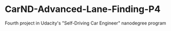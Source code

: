 # CarND-Advanced-Lane-Finding-P4
Fourth project in Udacity's "Self-Driving Car Engineer" nanodegree program
